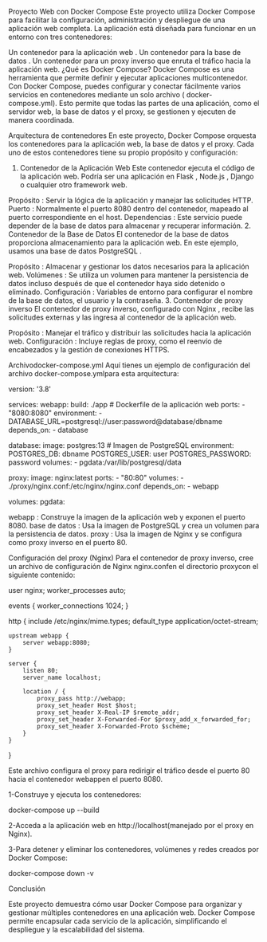 Proyecto Web con Docker Compose
Este proyecto utiliza Docker Compose para facilitar la configuración, administración y despliegue de una aplicación web completa. La aplicación está diseñada para funcionar en un entorno con tres contenedores:

Un contenedor para la aplicación web .
Un contenedor para la base de datos .
Un contenedor para un proxy inverso que enruta el tráfico hacia la aplicación web.
¿Qué es Docker Compose?
Docker Compose es una herramienta que permite definir y ejecutar aplicaciones multicontenedor. Con Docker Compose, puedes configurar y conectar fácilmente varios servicios en contenedores mediante un solo archivo ( docker-compose.yml). Esto permite que todas las partes de una aplicación, como el servidor web, la base de datos y el proxy, se gestionen y ejecuten de manera coordinada.

Arquitectura de contenedores
En este proyecto, Docker Compose orquesta los contenedores para la aplicación web, la base de datos y el proxy. Cada uno de estos contenedores tiene su propio propósito y configuración:

1. Contenedor de la Aplicación Web
Este contenedor ejecuta el código de la aplicación web. Podría ser una aplicación en Flask , Node.js , Django o cualquier otro framework web.

Propósito : Servir la lógica de la aplicación y manejar las solicitudes HTTP.
Puerto : Normalmente el puerto 8080 dentro del contenedor, mapeado al puerto correspondiente en el host.
Dependencias : Este servicio puede depender de la base de datos para almacenar y recuperar información.
2. Contenedor de la Base de Datos
El contenedor de la base de datos proporciona almacenamiento para la aplicación web. En este ejemplo, usamos una base de datos PostgreSQL .

Propósito : Almacenar y gestionar los datos necesarios para la aplicación web.
Volúmenes : Se utiliza un volumen para mantener la persistencia de datos incluso después de que el contenedor haya sido detenido o eliminado.
Configuración : Variables de entorno para configurar el nombre de la base de datos, el usuario y la contraseña.
3. Contenedor de proxy inverso
El contenedor de proxy inverso, configurado con Nginx , recibe las solicitudes externas y las ingresa al contenedor de la aplicación web.

Propósito : Manejar el tráfico y distribuir las solicitudes hacia la aplicación web.
Configuración : Incluye reglas de proxy, como el reenvío de encabezados y la gestión de conexiones HTTPS.

Archivodocker-compose.yml
Aquí tienes un ejemplo de configuración del archivo docker-compose.ymlpara esta arquitectura:

version: '3.8'

services:
  webapp:
    build: ./app  # Dockerfile de la aplicación web
    ports:
      - "8080:8080"
    environment:
      - DATABASE_URL=postgresql://user:password@database/dbname
    depends_on:
      - database

  database:
    image: postgres:13  # Imagen de PostgreSQL
    environment:
      POSTGRES_DB: dbname
      POSTGRES_USER: user
      POSTGRES_PASSWORD: password
    volumes:
      - pgdata:/var/lib/postgresql/data

  proxy:
    image: nginx:latest
    ports:
      - "80:80"
    volumes:
      - ./proxy/nginx.conf:/etc/nginx/nginx.conf
    depends_on:
      - webapp

volumes:
  pgdata:

webapp : Construye la imagen de la aplicación web y exponen el puerto 8080.
base de datos : Usa la imagen de PostgreSQL y crea un volumen para la persistencia de datos.
proxy : Usa la imagen de Nginx y se configura como proxy inverso en el puerto 80.

Configuración del proxy (Nginx)
Para el contenedor de proxy inverso, cree un archivo de configuración de Nginx nginx.confen el directorio proxycon el siguiente contenido:

user nginx;
worker_processes auto;

events {
    worker_connections 1024;
}

http {
    include /etc/nginx/mime.types;
    default_type application/octet-stream;

    upstream webapp {
        server webapp:8080;
    }

    server {
        listen 80;
        server_name localhost;

        location / {
            proxy_pass http://webapp;
            proxy_set_header Host $host;
            proxy_set_header X-Real-IP $remote_addr;
            proxy_set_header X-Forwarded-For $proxy_add_x_forwarded_for;
            proxy_set_header X-Forwarded-Proto $scheme;
        }
    }
}

Este archivo configura el proxy para redirigir el tráfico desde el puerto 80 hacia el contenedor webappen el puerto 8080.

1-Construye y ejecuta los contenedores:

docker-compose up --build

2-Acceda a la aplicación web en http://localhost(manejado por el proxy en Nginx).

3-Para detener y eliminar los contenedores, volúmenes y redes creados por Docker Compose:

docker-compose down -v

Conclusión

Este proyecto demuestra cómo usar Docker Compose para organizar y gestionar múltiples contenedores en una aplicación web. Docker Compose permite encapsular cada servicio de la aplicación, simplificando el despliegue y la escalabilidad del sistema.